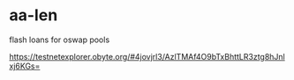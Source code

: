 # aa-len
flash loans for oswap pools

https://testnetexplorer.obyte.org/#4jovjrl3/AzlTMAf4O9bTxBhttLR3ztg8hJnlxj6KGs=
